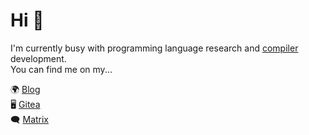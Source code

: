 # Hi 👋

I'm currently busy with programming language research and [compiler](https://git.akyoto.dev/cli/q) development.  
You can find me on my...

🌍 [Blog](https://akyoto.dev)  
🖥️ [Gitea](https://git.akyoto.dev/explore/repos)  
🗨️ [Matrix](https://matrix.to/#/#community:akyoto.dev)
